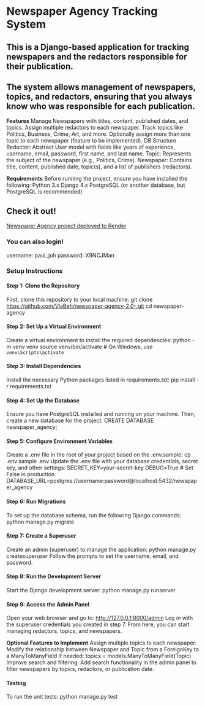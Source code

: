 # **Newspaper Agency Tracking System**

## This is a Django-based application for tracking newspapers and the redactors responsible for their publication.

## The system allows management of newspapers, topics, and redactors, ensuring that you always know who was responsible for each publication.

**Features**
Manage Newspapers with titles, content, published dates, and topics.
Assign multiple redactors to each newspaper.
Track topics like Politics, Business, Crime, Art, and more.
Optionally assign more than one topic to each newspaper (feature to be implemented).
DB Structure
Redactor: Abstract User model with fields like years of experience, username, email, password, first name, and last name.
Topic: Represents the subject of the newspaper (e.g., Politics, Crime).
Newspaper: Contains title, content, published date, topic(s), and a list of publishers (redactors).

**Requirements**
Before running the project, ensure you have installed the following:
Python 3.x
Django 4.x
PostgreSQL (or another database, but PostgreSQL is recommended)

## Check it out!
[Newspaper Agency project deployed to Render](https://newspaper-agency-ktwk.onrender.com)

### You can also login!

username: paul_joh
password: X9NCJMan

### **Setup Instructions**

#### Step 1: Clone the Repository

First, clone this repository to your local machine:
git clone https://github.com/VlaBeh/newspaper-agency-2.0-.git
cd newspaper-agency

#### Step 2: Set Up a Virtual Environment

Create a virtual environment to install the required dependencies:
python -m venv venv
source venv/bin/activate  # On Windows, use `venv\Scripts\activate`

#### Step 3: Install Dependencies

Install the necessary Python packages listed in requirements.txt:
pip install -r requirements.txt

#### Step 4: Set Up the Database

Ensure you have PostgreSQL installed and running on your machine. Then, create a new database for the project:
CREATE DATABASE newspaper_agency;

#### Step 5: Configure Environment Variables

Create a .env file in the root of your project based on the .env.sample:
cp .env.sample .env
Update the .env file with your database credentials, secret key, and other settings:
SECRET_KEY=your-secret-key
DEBUG=True  # Set False in production
DATABASE_URL=postgres://username:password@localhost:5432/newspaper_agency

#### Step 6: Run Migrations

To set up the database schema, run the following Django commands:
python manage.py migrate

#### Step 7: Create a Superuser

Create an admin (superuser) to manage the application:
python manage.py createsuperuser
Follow the prompts to set the username, email, and password.

#### Step 8: Run the Development Server

Start the Django development server:
python manage.py runserver

#### Step 9: Access the Admin Panel

Open your web browser and go to:
http://127.0.0.1:8000/admin
Log in with the superuser credentials you created in step 7. From here, you can start managing redactors, topics, and newspapers.

**Optional Features to Implement**
Assign multiple topics to each newspaper: Modify the relationship between Newspaper and Topic from a ForeignKey to a ManyToManyField if needed:
topics = models.ManyToManyField(Topic)
Improve search and filtering: Add search functionality in the admin panel to filter newspapers by topics, redactors, or publication date.

#### Testing

To run the unit tests:
python manage.py test
